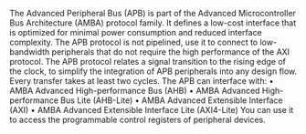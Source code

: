 The Advanced Peripheral Bus (APB) is part of the Advanced Microcontroller Bus Architecture
(AMBA) protocol family. It defines a low-cost interface that is optimized for minimal power 
consumption and reduced interface complexity.
The APB protocol is not pipelined, use it to connect to low-bandwidth peripherals that do not 
require the high performance of the AXI protocol.
The APB protocol relates a signal transition to the rising edge of the clock, to simplify the 
integration of APB peripherals into any design flow. Every transfer takes at least two cycles.
The APB can interface with:
• AMBA Advanced High-performance Bus (AHB)
• AMBA Advanced High-performance Bus Lite (AHB-Lite)
• AMBA Advanced Extensible Interface (AXI)
• AMBA Advanced Extensible Interface Lite (AXI4-Lite)
You can use it to access the programmable control registers of peripheral devices.
